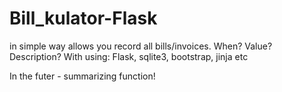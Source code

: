 # Bill_kulator-Flask
in simple way allows you record all bills/invoices.
When? Value? Description?
With using: Flask, sqlite3, bootstrap, jinja etc

In the futer - summarizing function!



